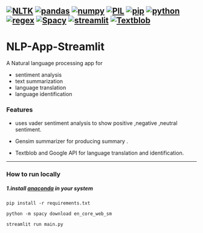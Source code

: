 [![NLTK](https://img.shields.io/badge/NLTK-3.6.2-brightgreen)](https://www.nltk.org/)
[![pandas](https://img.shields.io/badge/pandas-1.2.4%20-green)](https://pandas.pydata.org/)
[![numpy](https://img.shields.io/badge/numpy%20-1.20.2%20-yellowgreen)](https://numpy.org/)
[![PIL](https://img.shields.io/badge/pillow-%208.2.0%20-yellow)](https://pypi.org/project/Pillow/)
[![pip](https://img.shields.io/badge/pip-21.0.1%20-orange)](https://pypi.org/project/pip/)
[![python](https://img.shields.io/badge/python%20-3.8.8%20-red)](https://www.python.org/)
[![regex](https://img.shields.io/badge/regex%20-2021.4.4%20-lightgrey)](https://regexr.com/)
[![Spacy](https://img.shields.io/badge/spacy-3.0.6-blue)](https://spacy.io/)
[![streamlit](https://img.shields.io/badge/streamlit-%200.80.0-brightgreen)](https://streamlit.io/)
[![Textblob](https://img.shields.io/badge/textblob%20-0.15.3%20%20-yellow)](https://textblob.readthedocs.io/en/dev/)
--------------------------------
# NLP-App-Streamlit
A Natural language processing app for 
- sentiment analysis 
- text summarization 
- language  translation  
- language identification 
### Features
  - uses vader sentiment analysis to show positive ,negative ,neutral sentiment.
  
  - Gensim summarizer for producing summary .
  
  - Textblob and Google API for language translation and identification.
------------------------ 
### How to run locally
##### 1.install [anaconda](https://www.anaconda.com/products/individual) in your system 
   
  `pip install -r requirements.txt`
  
  `python -m spacy download en_core_web_sm`
  
  `streamlit run main.py`
